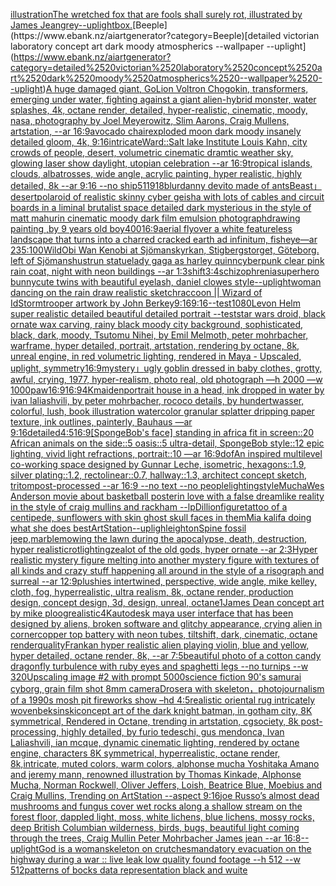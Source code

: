 [illustration](https://www.ebank.nz/aiartgenerator?category=illustration)[The wretched fox that are fools shall surely rot,  illustrated by James Jean](https://www.ebank.nz/aiartgenerator?category=The%2520wretched%2520fox%2520that%2520are%2520fools%2520shall%2520surely%2520rot%2C%2520%2520illustrated%2520by%2520James%2520Jean)[grey](https://www.ebank.nz/aiartgenerator?category=grey)[--uplight](https://www.ebank.nz/aiartgenerator?category=--uplight)[box.](https://www.ebank.nz/aiartgenerator?category=box.)[Beeple](https://www.ebank.nz/aiartgenerator?category=Beeple)[detailed victorian laboratory concept art dark moody atmospherics --wallpaper --uplight](https://www.ebank.nz/aiartgenerator?category=detailed%2520victorian%2520laboratory%2520concept%2520art%2520dark%2520moody%2520atmospherics%2520--wallpaper%2520--uplight)[A huge damaged giant, GoLion Voltron Chogokin, transformers, emerging under water, fighting against a giant alien-hybrid monster, water splashes, 4k, octane render, detailed, hyper-realistic, cinematic, moody, nasa, photography by Joel Meyerowitz, Slim Aarons, Craig Mullens, artstation, --ar 16:9](https://www.ebank.nz/aiartgenerator?category=A%2520huge%2520damaged%2520giant%2C%2520GoLion%2520Voltron%2520Chogokin%2C%2520transformers%2C%2520emerging%2520under%2520water%2C%2520fighting%2520against%2520a%2520giant%2520alien-hybrid%2520monster%2C%2520water%2520splashes%2C%25204k%2C%2520octane%2520render%2C%2520detailed%2C%2520hyper-realistic%2C%2520cinematic%2C%2520moody%2C%2520nasa%2C%2520photography%2520by%2520Joel%2520Meyerowitz%2C%2520Slim%2520Aarons%2C%2520Craig%2520Mullens%2C%2520artstation%2C%2520--ar%252016%3A9)[avocado chair](https://www.ebank.nz/aiartgenerator?category=avocado%2520chair)[exploded moon dark moody insanely detailed gloom, 4k, 9:16](https://www.ebank.nz/aiartgenerator?category=exploded%2520moon%2520dark%2520moody%2520insanely%2520detailed%2520gloom%2C%25204k%2C%25209%3A16)[intricate](https://www.ebank.nz/aiartgenerator?category=intricate)[Ward::](https://www.ebank.nz/aiartgenerator?category=Ward%3A%3A)[Salt lake Institute Louis Kahn, city crowds of people, desert, volumetric cinematic dramtic weather sky, glowing laser show daylight, utopian celebration --ar 16:9](https://www.ebank.nz/aiartgenerator?category=Salt%2520lake%2520Institute%2520Louis%2520Kahn%2C%2520city%2520crowds%2520of%2520people%2C%2520desert%2C%2520volumetric%2520cinematic%2520dramtic%2520weather%2520sky%2C%2520glowing%2520laser%2520show%2520daylight%2C%2520utopian%2520celebration%2520--ar%252016%3A9)[tropical islands, clouds, albatrosses, wide angle, acrylic painting, hyper realistic, highly detailed, 8k --ar 9:16 --no ship](https://www.ebank.nz/aiartgenerator?category=tropical%2520islands%2C%2520clouds%2C%2520albatrosses%2C%2520wide%2520angle%2C%2520acrylic%2520painting%2C%2520hyper%2520realistic%2C%2520highly%2520detailed%2C%25208k%2520--ar%25209%3A16%2520--no%2520ship)[5](https://www.ebank.nz/aiartgenerator?category=5)[11918](https://www.ebank.nz/aiartgenerator?category=11918)[blur](https://www.ebank.nz/aiartgenerator?category=blur)[danny devito made of ants](https://www.ebank.nz/aiartgenerator?category=danny%2520devito%2520made%2520of%2520ants)[Beast」](https://www.ebank.nz/aiartgenerator?category=Beast%E3%80%8D)[desert](https://www.ebank.nz/aiartgenerator?category=desert)[polaroid of  realistic skinny cyber geisha with lots of cables and circuit boards in a liminal brutalist space detailed dark mysterious in the style of matt mahurin cinematic moody dark film emulsion photograph](https://www.ebank.nz/aiartgenerator?category=polaroid%2520of%2520%2520realistic%2520skinny%2520cyber%2520geisha%2520with%2520lots%2520of%2520cables%2520and%2520circuit%2520boards%2520in%2520a%2520liminal%2520brutalist%2520space%2520detailed%2520dark%2520mysterious%2520in%2520the%2520style%2520of%2520matt%2520mahurin%2520cinematic%2520moody%2520dark%2520film%2520emulsion%2520photograph)[drawing painting ,by 9 years old boy](https://www.ebank.nz/aiartgenerator?category=drawing%2520painting%2520%2Cby%25209%2520years%2520old%2520boy)[400](https://www.ebank.nz/aiartgenerator?category=400)[16:9](https://www.ebank.nz/aiartgenerator?category=16%3A9)[aerial flyover a white featureless landscape that turns into a charred cracked earth ad infinitum, fisheye—ar 235:100](https://www.ebank.nz/aiartgenerator?category=aerial%2520flyover%2520a%2520white%2520featureless%2520landscape%2520that%2520turns%2520into%2520a%2520charred%2520cracked%2520earth%2520ad%2520infinitum%2C%2520fisheye%E2%80%94ar%2520235%3A100)[Wild](https://www.ebank.nz/aiartgenerator?category=Wild)[Obi Wan Kenobi at Sjömanskyrkan, Stigbergstorget, Göteborg. left of Sjömanshustrun statue](https://www.ebank.nz/aiartgenerator?category=Obi%2520Wan%2520Kenobi%2520at%2520Sj%C3%B6manskyrkan%2C%2520Stigbergstorget%2C%2520G%C3%B6teborg.%2520left%2520of%2520Sj%C3%B6manshustrun%2520statue)[lady gaga as harley quinn](https://www.ebank.nz/aiartgenerator?category=lady%2520gaga%2520as%2520harley%2520quinn)[cyberpunk clear pink rain coat, night with neon buildings --ar 1:3](https://www.ebank.nz/aiartgenerator?category=cyberpunk%2520clear%2520pink%2520rain%2520coat%2C%2520night%2520with%2520neon%2520buildings%2520--ar%25201%3A3)[shift](https://www.ebank.nz/aiartgenerator?category=shift)[3:4](https://www.ebank.nz/aiartgenerator?category=3%3A4)[schizophrenia](https://www.ebank.nz/aiartgenerator?category=schizophrenia)[superhero bunny](https://www.ebank.nz/aiartgenerator?category=superhero%2520bunny)[cute twins with beautiful eyelash, daniel clowes style](https://www.ebank.nz/aiartgenerator?category=cute%2520twins%2520with%2520beautiful%2520eyelash%2C%2520daniel%2520clowes%2520style)[--uplight](https://www.ebank.nz/aiartgenerator?category=--uplight)[woman dancing on the rain draw realistic sketch](https://www.ebank.nz/aiartgenerator?category=woman%2520dancing%2520on%2520the%2520rain%2520draw%2520realistic%2520sketch)[raccoon || Wizard of Id](https://www.ebank.nz/aiartgenerator?category=raccoon%2520%7C%7C%2520Wizard%2520of%2520Id)[Stormtrooper artwork by John Berkey](https://www.ebank.nz/aiartgenerator?category=Stormtrooper%2520artwork%2520by%2520John%2520Berkey)[9:16](https://www.ebank.nz/aiartgenerator?category=9%3A16)[9:16](https://www.ebank.nz/aiartgenerator?category=9%3A16)[--test](https://www.ebank.nz/aiartgenerator?category=--test)[1080](https://www.ebank.nz/aiartgenerator?category=1080)[Levon Helm super realistic detailed beautiful detailed portrait --test](https://www.ebank.nz/aiartgenerator?category=Levon%2520Helm%2520super%2520realistic%2520detailed%2520beautiful%2520detailed%2520portrait%2520--test)[star wars droid, black ornate wax carving, rainy black moody city background, sophisticated, black, dark, moody, Tsutomu Nihei, by Emil Melmoth, peter mohrbacher, warframe, hyper detailed, portrait, artstation, rendering by octane, 8k, unreal engine, in red volumetric lighting, rendered in Maya - Upscaled, uplight, symmetry](https://www.ebank.nz/aiartgenerator?category=star%2520wars%2520droid%2C%2520black%2520ornate%2520wax%2520carving%2C%2520rainy%2520black%2520moody%2520city%2520background%2C%2520sophisticated%2C%2520black%2C%2520dark%2C%2520moody%2C%2520Tsutomu%2520Nihei%2C%2520by%2520Emil%2520Melmoth%2C%2520peter%2520mohrbacher%2C%2520warframe%2C%2520hyper%2520detailed%2C%2520portrait%2C%2520artstation%2C%2520rendering%2520by%2520octane%2C%25208k%2C%2520unreal%2520engine%2C%2520in%2520red%2520volumetric%2520lighting%2C%2520rendered%2520in%2520Maya%2520-%2520Upscaled%2C%2520uplight%2C%2520symmetry)[16:9](https://www.ebank.nz/aiartgenerator?category=16%3A9)[mystery」](https://www.ebank.nz/aiartgenerator?category=mystery%E3%80%8D)[ugly goblin dressed in baby clothes, grotty, awful, crying, 1977, hyper-realism, photo real, old photograph —h 2000 —w 1000](https://www.ebank.nz/aiartgenerator?category=ugly%2520goblin%2520dressed%2520in%2520baby%2520clothes%2C%2520grotty%2C%2520awful%2C%2520crying%2C%25201977%2C%2520hyper-realism%2C%2520photo%2520real%2C%2520old%2520photograph%2520%E2%80%94h%25202000%2520%E2%80%94w%25201000)[paw](https://www.ebank.nz/aiartgenerator?category=paw)[16:9](https://www.ebank.nz/aiartgenerator?category=16%3A9)[16:9](https://www.ebank.nz/aiartgenerator?category=16%3A9)[4K](https://www.ebank.nz/aiartgenerator?category=4K)[maiden](https://www.ebank.nz/aiartgenerator?category=maiden)[portrait house in a head, ink dropped in water by ivan laliashvili, by peter mohrbacher, rococo details, by hundertwasser, colorful, lush, book illustration watercolor granular splatter dripping paper texture, ink outlines, painterly, Bauhaus —ar 9:16](https://www.ebank.nz/aiartgenerator?category=portrait%2520house%2520in%2520a%2520head%2C%2520ink%2520dropped%2520in%2520water%2520by%2520ivan%2520laliashvili%2C%2520by%2520peter%2520mohrbacher%2C%2520rococo%2520details%2C%2520by%2520hundertwasser%2C%2520colorful%2C%2520lush%2C%2520book%2520illustration%2520watercolor%2520granular%2520splatter%2520dripping%2520paper%2520texture%2C%2520ink%2520outlines%2C%2520painterly%2C%2520Bauhaus%2520%E2%80%94ar%25209%3A16)[detailed](https://www.ebank.nz/aiartgenerator?category=detailed)[4:5](https://www.ebank.nz/aiartgenerator?category=4%3A5)[16:9](https://www.ebank.nz/aiartgenerator?category=16%3A9)[[SpongeBob's face] standing in africa fit in screen::20 African animals on the side::5 oasis::5 ultra-detail, SpongeBob style::12 epic lighting, vivid light refractions, portrait::10 —ar 16:9](https://www.ebank.nz/aiartgenerator?category=%5BSpongeBob%27s%2520face%5D%2520standing%2520in%2520africa%2520fit%2520in%2520screen%3A%3A20%2520African%2520animals%2520on%2520the%2520side%3A%3A5%2520oasis%3A%3A5%2520ultra-detail%2C%2520SpongeBob%2520style%3A%3A12%2520epic%2520lighting%2C%2520vivid%2520light%2520refractions%2C%2520portrait%3A%3A10%2520%E2%80%94ar%252016%3A9)[dof](https://www.ebank.nz/aiartgenerator?category=dof)[An inspired multilevel co-working space designed by Gunnar Leche, isometric, hexagons::1.9, silver plating::1.2, rectolinear::0.7,  hallway::1.3, architect concept sketch, tritompost-processed --ar 16:9 --no text --no people](https://www.ebank.nz/aiartgenerator?category=An%2520inspired%2520multilevel%2520co-working%2520space%2520designed%2520by%2520Gunnar%2520Leche%2C%2520isometric%2C%2520hexagons%3A%3A1.9%2C%2520silver%2520plating%3A%3A1.2%2C%2520rectolinear%3A%3A0.7%2C%2520%2520hallway%3A%3A1.3%2C%2520architect%2520concept%2520sketch%2C%2520tritompost-processed%2520--ar%252016%3A9%2520--no%2520text%2520--no%2520people)[lighting](https://www.ebank.nz/aiartgenerator?category=lighting)[style](https://www.ebank.nz/aiartgenerator?category=style)[Mucha](https://www.ebank.nz/aiartgenerator?category=Mucha)[Wes Anderson movie about basketball poster](https://www.ebank.nz/aiartgenerator?category=Wes%2520Anderson%2520movie%2520about%2520basketball%2520poster)[in love with a false dreamlike reality in the style of craig mullins and rackham --lp](https://www.ebank.nz/aiartgenerator?category=in%2520love%2520with%2520a%2520false%2520dreamlike%2520reality%2520in%2520the%2520style%2520of%2520craig%2520mullins%2520and%2520rackham%2520--lp)[Dillion](https://www.ebank.nz/aiartgenerator?category=Dillion)[figure](https://www.ebank.nz/aiartgenerator?category=figure)[tattoo of a centipede, sunflowers with skin ghost skull faces in them](https://www.ebank.nz/aiartgenerator?category=tattoo%2520of%2520a%2520centipede%2C%2520sunflowers%2520with%2520skin%2520ghost%2520skull%2520faces%2520in%2520them)[Mia kalifa doing what she does best](https://www.ebank.nz/aiartgenerator?category=Mia%2520kalifa%2520doing%2520what%2520she%2520does%2520best)[ArtStation](https://www.ebank.nz/aiartgenerator?category=ArtStation)[--upligh](https://www.ebank.nz/aiartgenerator?category=--upligh)[leighton](https://www.ebank.nz/aiartgenerator?category=leighton)[Spine fossil  jeep,marble](https://www.ebank.nz/aiartgenerator?category=Spine%2520fossil%2520%2520jeep%2Cmarble)[mowing the lawn during the apocalypse, death, destruction, hyper realistic](https://www.ebank.nz/aiartgenerator?category=mowing%2520the%2520lawn%2520during%2520the%2520apocalypse%2C%2520death%2C%2520destruction%2C%2520hyper%2520realistic)[rot](https://www.ebank.nz/aiartgenerator?category=rot)[lighting](https://www.ebank.nz/aiartgenerator?category=lighting)[zealot of the old gods, hyper ornate --ar 2:3](https://www.ebank.nz/aiartgenerator?category=zealot%2520of%2520the%2520old%2520gods%2C%2520hyper%2520ornate%2520--ar%25202%3A3)[Hyper realistic mystery figure melting into another mystery figure with textures of all kinds and crazy  stuff happening all around in the style of a risograph and surreal --ar 12:9](https://www.ebank.nz/aiartgenerator?category=Hyper%2520realistic%2520mystery%2520figure%2520melting%2520into%2520another%2520mystery%2520figure%2520with%2520textures%2520of%2520all%2520kinds%2520and%2520crazy%2520%2520stuff%2520happening%2520all%2520around%2520in%2520the%2520style%2520of%2520a%2520risograph%2520and%2520surreal%2520--ar%252012%3A9)[plushies intertwined, perspective, wide angle, mike kelley, cloth, fog, hyperrealistic, ultra realism, 8k, octane render, production design, concept design, 3d, design, unreal, octane](https://www.ebank.nz/aiartgenerator?category=plushies%2520intertwined%2C%2520perspective%2C%2520wide%2520angle%2C%2520mike%2520kelley%2C%2520cloth%2C%2520fog%2C%2520hyperrealistic%2C%2520ultra%2520realism%2C%25208k%2C%2520octane%2520render%2C%2520production%2520design%2C%2520concept%2520design%2C%25203d%2C%2520design%2C%2520unreal%2C%2520octane)[1](https://www.ebank.nz/aiartgenerator?category=1)[James Dean concept art by mike ploog](https://www.ebank.nz/aiartgenerator?category=James%2520Dean%2520concept%2520art%2520by%2520mike%2520ploog)[realistic](https://www.ebank.nz/aiartgenerator?category=realistic)[4K](https://www.ebank.nz/aiartgenerator?category=4K)[autodesk maya user interface that has been designed by aliens, broken software and glitchy appearance, crying alien in corner](https://www.ebank.nz/aiartgenerator?category=autodesk%2520maya%2520user%2520interface%2520that%2520has%2520been%2520designed%2520by%2520aliens%2C%2520broken%2520software%2520and%2520glitchy%2520appearance%2C%2520crying%2520alien%2520in%2520corner)[copper top battery with neon tubes, tiltshift, dark, cinematic, octane render](https://www.ebank.nz/aiartgenerator?category=copper%2520top%2520battery%2520with%2520neon%2520tubes%2C%2520tiltshift%2C%2520dark%2C%2520cinematic%2C%2520octane%2520render)[quality](https://www.ebank.nz/aiartgenerator?category=quality)[Frank](https://www.ebank.nz/aiartgenerator?category=Frank)[an hyper realistic alien playing violin, blue and yellow, hyper detailed, octane render, 8k, --ar 7:5](https://www.ebank.nz/aiartgenerator?category=an%2520hyper%2520realistic%2520alien%2520playing%2520violin%2C%2520blue%2520and%2520yellow%2C%2520hyper%2520detailed%2C%2520octane%2520render%2C%25208k%2C%2520--ar%25207%3A5)[beautiful photo of a cotton candy dragonfly turbulence with ruby eyes and spaghetti legs --no turnips --w 320](https://www.ebank.nz/aiartgenerator?category=beautiful%2520photo%2520of%2520a%2520cotton%2520candy%2520dragonfly%2520turbulence%2520with%2520ruby%2520eyes%2520and%2520spaghetti%2520legs%2520--no%2520turnips%2520--w%2520320)[Upscaling image #2 with prompt 5000](https://www.ebank.nz/aiartgenerator?category=Upscaling%2520image%2520%232%2520with%2520prompt%25205000)[science fiction 90's samurai cyborg, grain film shot 8mm camera](https://www.ebank.nz/aiartgenerator?category=science%2520fiction%252090%27s%2520samurai%2520cyborg%2C%2520grain%2520film%2520shot%25208mm%2520camera)[Drosera with skeleton，photojournalism of a 1990s mosh pit fireworks show –hd 4:5](https://www.ebank.nz/aiartgenerator?category=Drosera%2520with%2520skeleton%EF%BC%8Cphotojournalism%2520of%2520a%25201990s%2520mosh%2520pit%2520fireworks%2520show%2520%E2%80%93hd%25204%3A5)[realistic oriental rug intricately woven](https://www.ebank.nz/aiartgenerator?category=realistic%2520oriental%2520rug%2520intricately%2520woven)[beksinski](https://www.ebank.nz/aiartgenerator?category=beksinski)[concept art of the dark knight batman, in gotham city, 8K symmetrical, Rendered in Octane, trending in artstation, cgsociety, 8k post-processing, highly detailed, by furio tedeschi, gus mendonca, Ivan Laliashvili, ian mcque, dynamic cinematic lighting, rendered by octane engine, characters 8K symmetrical, hyperrealistic, octane render, 8k,intricate, muted colors, warm colors, alphonse mucha Yoshitaka Amano and jeremy mann, renowned illustration by Thomas Kinkade, Alphonse Mucha, Norman Rockwell, Oliver Jeffers, Loish, Beatrice Blue, Moebius and Craig Mullins, Trending on ArtStation --aspect 9:16](https://www.ebank.nz/aiartgenerator?category=concept%2520art%2520of%2520the%2520dark%2520knight%2520batman%2C%2520in%2520gotham%2520city%2C%25208K%2520symmetrical%2C%2520Rendered%2520in%2520Octane%2C%2520trending%2520in%2520artstation%2C%2520cgsociety%2C%25208k%2520post-processing%2C%2520highly%2520detailed%2C%2520by%2520furio%2520tedeschi%2C%2520gus%2520mendonca%2C%2520Ivan%2520Laliashvili%2C%2520ian%2520mcque%2C%2520dynamic%2520cinematic%2520lighting%2C%2520rendered%2520by%2520octane%2520engine%2C%2520characters%25208K%2520symmetrical%2C%2520hyperrealistic%2C%2520octane%2520render%2C%25208k%2Cintricate%2C%2520muted%2520colors%2C%2520warm%2520colors%2C%2520alphonse%2520mucha%2520Yoshitaka%2520Amano%2520and%2520jeremy%2520mann%2C%2520renowned%2520illustration%2520by%2520Thomas%2520Kinkade%2C%2520Alphonse%2520Mucha%2C%2520Norman%2520Rockwell%2C%2520Oliver%2520Jeffers%2C%2520Loish%2C%2520Beatrice%2520Blue%2C%2520Moebius%2520and%2520Craig%2520Mullins%2C%2520Trending%2520on%2520ArtStation%2520--aspect%25209%3A16)[joe Russo’s almost dead mushrooms and fungus cover wet rocks along a shallow stream on the forest floor, dappled light, moss, white lichens, blue lichens, mossy rocks, deep British Columbian wilderness, birds, bugs, beautiful light coming through the trees, Craig Mullin Peter Mohrbacher James jean --ar 16:8](https://www.ebank.nz/aiartgenerator?category=joe%2520Russo%E2%80%99s%2520almost%2520dead%2520mushrooms%2520and%2520fungus%2520cover%2520wet%2520rocks%2520along%2520a%2520shallow%2520stream%2520on%2520the%2520forest%2520floor%2C%2520dappled%2520light%2C%2520moss%2C%2520white%2520lichens%2C%2520blue%2520lichens%2C%2520mossy%2520rocks%2C%2520deep%2520British%2520Columbian%2520wilderness%2C%2520birds%2C%2520bugs%2C%2520beautiful%2520light%2520coming%2520through%2520the%2520trees%2C%2520Craig%2520Mullin%2520Peter%2520Mohrbacher%2520James%2520jean%2520--ar%252016%3A8)[--uplight](https://www.ebank.nz/aiartgenerator?category=--uplight)[God is a woman](https://www.ebank.nz/aiartgenerator?category=God%2520is%2520a%2520woman)[skeleton on crutches](https://www.ebank.nz/aiartgenerator?category=skeleton%2520on%2520crutches)[mandatory evacuation on the highway during a war :: live leak low quality found footage --h 512 --w 512](https://www.ebank.nz/aiartgenerator?category=mandatory%2520evacuation%2520on%2520the%2520highway%2520during%2520a%2520war%2520%3A%3A%2520live%2520leak%2520low%2520quality%2520found%2520footage%2520--h%2520512%2520--w%2520512)[patterns of bocks data representation black and wuite](https://www.ebank.nz/aiartgenerator?category=patterns%2520of%2520bocks%2520data%2520representation%2520black%2520and%2520wuite)